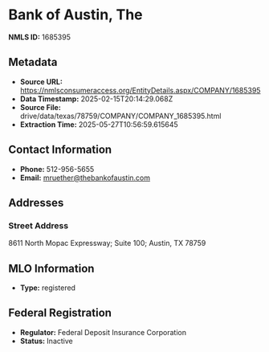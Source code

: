 # Bank of Austin, The

**NMLS ID:** 1685395

## Metadata
- **Source URL:** https://nmlsconsumeraccess.org/EntityDetails.aspx/COMPANY/1685395
- **Data Timestamp:** 2025-02-15T20:14:29.068Z
- **Source File:** drive/data/texas/78759/COMPANY/COMPANY_1685395.html
- **Extraction Time:** 2025-05-27T10:56:59.615645

## Contact Information
- **Phone:** 512-956-5655
- **Email:** mruether@thebankofaustin.com

## Addresses
### Street Address
8611 North Mopac Expressway; Suite 100; Austin, TX 78759

## MLO Information
- **Type:** registered

## Federal Registration
- **Regulator:** Federal Deposit Insurance Corporation
- **Status:** Inactive

